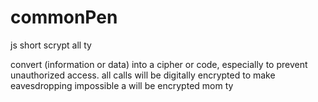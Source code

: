 # commonPen
js short scrypt all ty

convert (information or data) into a cipher or code, especially to prevent unauthorized access.
all calls will be digitally encrypted to make eavesdropping impossible
a will be  encrypted 
mom ty
